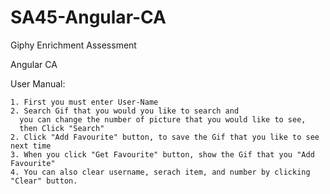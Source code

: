 # SA45-Angular-CA
Giphy Enrichment Assessment

Angular CA

User Manual:

    1. First you must enter User-Name
    2. Search Gif that you would you like to search and 
      you can change the number of picture that you would like to see, 
      then Click "Search"
    2. Click "Add Favourite" button, to save the Gif that you like to see next time
    3. When you click "Get Favourite" button, show the Gif that you "Add Favourite"
    4. You can also clear username, serach item, and number by clicking "Clear" button.

